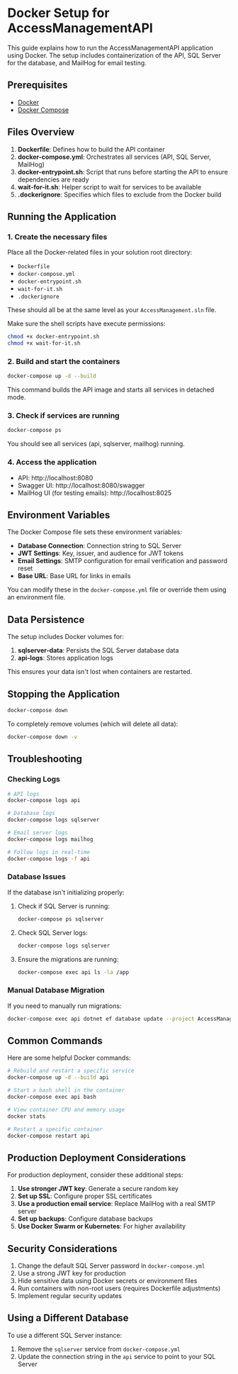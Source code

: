 # Docker Setup for AccessManagementAPI

This guide explains how to run the AccessManagementAPI application using Docker. The setup includes containerization of the API, SQL Server for the database, and MailHog for email testing.

## Prerequisites

- [Docker](https://docs.docker.com/get-docker/)
- [Docker Compose](https://docs.docker.com/compose/install/)

## Files Overview

1. **Dockerfile**: Defines how to build the API container
2. **docker-compose.yml**: Orchestrates all services (API, SQL Server, MailHog)
3. **docker-entrypoint.sh**: Script that runs before starting the API to ensure dependencies are ready
4. **wait-for-it.sh**: Helper script to wait for services to be available
5. **.dockerignore**: Specifies which files to exclude from the Docker build

## Running the Application

### 1. Create the necessary files

Place all the Docker-related files in your solution root directory:

- `Dockerfile`
- `docker-compose.yml`
- `docker-entrypoint.sh`
- `wait-for-it.sh`
- `.dockerignore`

These should all be at the same level as your `AccessManagement.sln` file.

Make sure the shell scripts have execute permissions:

```bash
chmod +x docker-entrypoint.sh
chmod +x wait-for-it.sh
```

### 2. Build and start the containers

```bash
docker-compose up -d --build
```

This command builds the API image and starts all services in detached mode.

### 3. Check if services are running

```bash
docker-compose ps
```

You should see all services (api, sqlserver, mailhog) running.

### 4. Access the application

- API: http://localhost:8080
- Swagger UI: http://localhost:8080/swagger
- MailHog UI (for testing emails): http://localhost:8025

## Environment Variables

The Docker Compose file sets these environment variables:

- **Database Connection**: Connection string to SQL Server
- **JWT Settings**: Key, issuer, and audience for JWT tokens
- **Email Settings**: SMTP configuration for email verification and password reset
- **Base URL**: Base URL for links in emails

You can modify these in the `docker-compose.yml` file or override them using an environment file.

## Data Persistence

The setup includes Docker volumes for:

1. **sqlserver-data**: Persists the SQL Server database data
2. **api-logs**: Stores application logs

This ensures your data isn't lost when containers are restarted.

## Stopping the Application

```bash
docker-compose down
```

To completely remove volumes (which will delete all data):

```bash
docker-compose down -v
```

## Troubleshooting

### Checking Logs

```bash
# API logs
docker-compose logs api

# Database logs
docker-compose logs sqlserver

# Email server logs
docker-compose logs mailhog

# Follow logs in real-time
docker-compose logs -f api
```

### Database Issues

If the database isn't initializing properly:

1. Check if SQL Server is running:
   ```bash
   docker-compose ps sqlserver
   ```

2. Check SQL Server logs:
   ```bash
   docker-compose logs sqlserver
   ```

3. Ensure the migrations are running:
   ```bash
   docker-compose exec api ls -la /app
   ```

### Manual Database Migration

If you need to manually run migrations:

```bash
docker-compose exec api dotnet ef database update --project AccessManagementAPI
```

## Common Commands

Here are some helpful Docker commands:

```bash
# Rebuild and restart a specific service
docker-compose up -d --build api

# Start a bash shell in the container
docker-compose exec api bash

# View container CPU and memory usage
docker stats

# Restart a specific container
docker-compose restart api
```

## Production Deployment Considerations

For production deployment, consider these additional steps:

1. **Use stronger JWT key**: Generate a secure random key
2. **Set up SSL**: Configure proper SSL certificates
3. **Use a production email service**: Replace MailHog with a real SMTP server
4. **Set up backups**: Configure database backups
5. **Use Docker Swarm or Kubernetes**: For higher availability

## Security Considerations

1. Change the default SQL Server password in `docker-compose.yml`
2. Use a strong JWT key for production
3. Hide sensitive data using Docker secrets or environment files
4. Run containers with non-root users (requires Dockerfile adjustments)
5. Implement regular security updates

## Using a Different Database

To use a different SQL Server instance:

1. Remove the `sqlserver` service from `docker-compose.yml`
2. Update the connection string in the `api` service to point to your SQL Server